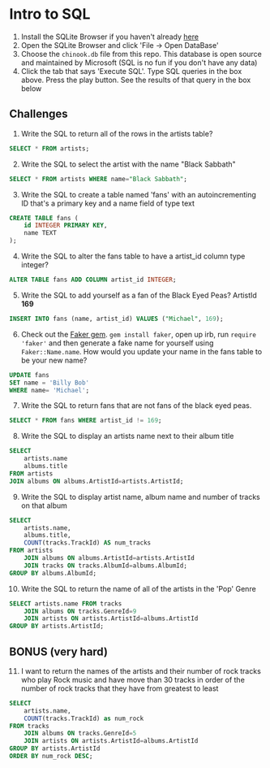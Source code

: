 # Intro to SQL

1. Install the SQLite Browser if you haven't already [here](http://sqlitebrowser.org/)
2. Open the SQLite Browser and click 'File -> Open DataBase'
3. Choose the `chinook.db` file from this repo. This database is open source and maintained by Microsoft (SQL is no fun if you don't have any data)
4. Click the tab that says 'Execute SQL'. Type SQL queries in the box above. Press the play button. See the results of that query in the box below

## Challenges

1. Write the SQL to return all of the rows in the artists table?

```SQL
SELECT * FROM artists;
```

2. Write the SQL to select the artist with the name "Black Sabbath"

```SQL
SELECT * FROM artists WHERE name="Black Sabbath";
```

3. Write the SQL to create a table named 'fans' with an autoincrementing ID that's a primary key and a name field of type text

```sql
CREATE TABLE fans (
    id INTEGER PRIMARY KEY,
    name TEXT
);
```

4. Write the SQL to alter the fans table to have a artist_id column type integer?

```sql
ALTER TABLE fans ADD COLUMN artist_id INTEGER;
```

5. Write the SQL to add yourself as a fan of the Black Eyed Peas? ArtistId **169**

```sql
INSERT INTO fans (name, artist_id) VALUES ("Michael", 169);
```

6. Check out the [Faker gem](https://github.com/stympy/faker). `gem install faker`, open up irb, run `require 'faker'` and then generate a fake name for yourself using `Faker::Name.name`. How would you update your name in the fans table to be your new name?

```sql
UPDATE fans
SET name = 'Billy Bob'
WHERE name= 'Michael';
```

7. Write the SQL to return fans that are not fans of the black eyed peas.

```sql
SELECT * FROM fans WHERE artist_id != 169;
```

8. Write the SQL to display an artists name next to their album title

```sql
SELECT
    artists.name
    albums.title
FROM artists
JOIN albums ON albums.ArtistId=artists.ArtistId;
```

9. Write the SQL to display artist name, album name and number of tracks on that album

```sql
SELECT
    artists.name,
    albums.title,
    COUNT(tracks.TrackId) AS num_tracks
FROM artists
    JOIN albums ON albums.ArtistId=artists.ArtistId
    JOIN tracks ON tracks.AlbumId=albums.AlbumId;
GROUP BY albums.AlbumId;
```

10. Write the SQL to return the name of all of the artists in the 'Pop' Genre

```sql
SELECT artists.name FROM tracks
    JOIN albums ON tracks.GenreId=9
    JOIN artists ON artists.ArtistId=albums.ArtistId
GROUP BY artists.ArtistId;
```

## BONUS (very hard)

11. I want to return the names of the artists and their number of rock tracks
    who play Rock music
    and have move than 30 tracks
    in order of the number of rock tracks that they have
    from greatest to least

```sql
SELECT
    artists.name,
    COUNT(tracks.TrackId) as num_rock
FROM tracks
    JOIN albums ON tracks.GenreId=5
    JOIN artists ON artists.ArtistId=albums.ArtistId
GROUP BY artists.ArtistId
ORDER BY num_rock DESC;
```
